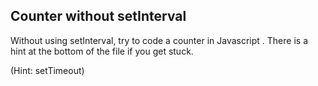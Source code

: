## Counter without setInterval
Without using setInterval, try to code a counter in Javascript
. There is a hint at the bottom of the file if you get stuck.








































































(Hint: setTimeout)